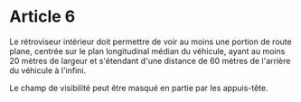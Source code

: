 # Article 6

Le rétroviseur intérieur doit permettre de voir au moins une portion de route plane, centrée sur le plan longitudinal médian du véhicule, ayant au moins 20 mètres de largeur et s'étendant d'une distance de 60 mètres de l'arrière du véhicule à l'infini.

Le champ de visibilité peut être masqué en partie par les appuis-tête.
